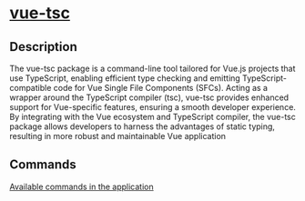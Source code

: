 # [vue-tsc](https://www.npmjs.com/package/vue-tsc)

## Description

The vue-tsc package is a command-line tool tailored for Vue.js projects that use TypeScript, enabling efficient type checking and emitting TypeScript-compatible code for Vue Single File Components (SFCs). Acting as a wrapper around the TypeScript compiler (tsc), vue-tsc provides enhanced support for Vue-specific features, ensuring a smooth developer experience. By integrating with the Vue ecosystem and TypeScript compiler, the vue-tsc package allows developers to harness the advantages of static typing, resulting in more robust and maintainable Vue application

## Commands

[Available commands in the application](/reference/cli.html#vue-tsc)
